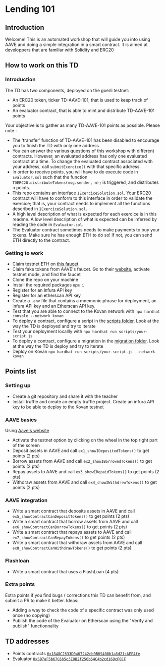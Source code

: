 # Lending 101

## Introduction
Welcome! This is an automated workshop that will guide you into using AAVE and doing a simple integration in a smart contract.
It is aimed at developpers that are familiar with Solidity and ERC20 

## How to work on this TD
### Introduction
The TD has two components, deployed on the goerli testnet:
- An ERC20 token, ticker TD-AAVE-101, that is used to keep track of points 
- An evaluator contract, that is able to mint and distribute TD-AAVE-101 points

Your objective is to gather as many TD-AAVE-101 points as possible. Please note :
- The 'transfer' function of TD-AAVE-101 has been disabled to encourage you to finish the TD with only one address
- You can answer the various questions of this workshop with different contracts. However, an evaluated address has only one evaluated contract at a time. To change the evaluated contract associated with your address, call `submitExercice()`  with that specific address.
- In order to receive points, you will have to do execute code in `Evaluator.sol` such that the function `TDERC20.distributeTokens(msg.sender, n);` is triggered, and distributes n points.
- This repo contains an interface `IExerciceSolution.sol`. Your ERC20 contract will have to conform to this interface in order to validate the exercice; that is, your contract needs to implement all the functions described in `IExerciceSolution.sol`. 
- A high level description of what is expected for each exercice is in this readme. A low level description of what is expected can be inferred by reading the code in `Evaluator.sol`.
- The Evaluator contract sometimes needs to make payments to buy your tokens. Make sure he has enough ETH to do so! If not, you can send ETH directly to the contract.

### Getting to work
- Claim testnet ETH on [this faucet](https://goerlifaucet.com/)
- Claim fake tokens from AAVE's faucet. Go to their [website](https://app.aave.com/), activate testnet mode, and find the faucet 
- Clone the repo on your machine
- Install the required packages `npm i`
- Register for an infura API key 
- Register for an etherscan API key 
- Create a `.env` file that contains a mnemonic phrase for deployment, an infura API key and an Etherscan API key. 
- Test that you are able to connect to the Kovan network with `npx hardhat console --network kovan`
- To deploy a contract, configure a script in the [scripts folder](scripts). Look at the way the TD is deployed and try to iterate
- Test your deployment locallly with `npx hardhat run scripts/your-script.js`
- To deploy a contract, configure a migration in the [migration folder](migrations). Look at the way the TD is deploy and try to iterate
- Deploy on Kovan `npx hardhat run scripts/your-script.js --network kovan`


## Points list
### Setting up
- Create a git repository and share it with the teacher
- Install truffle and create an empty truffle project. Create an infura API key to be able to deploy to the Kovan testnet

### AAVE basics
Using [Aave's website](https://app.aave.com/)
- Activate the testnet option by clicking on the wheel in the top right part of the screen
- Deposit assets in AAVE and call `ex1_showIDepositedTokens()` to get points (2 pts)
- Borrow assets from AAVE and call `ex2_showIBorrowedTokens()` to get points (2 pts)
- Repay assets to AAVE and call `ex3_showIRepaidTokens()` to get points (2 pts)
- Withdraw assets from AAVE and call `ex4_showIWithdrewTokens()` to get points (2 pts)

### AAVE integration
- Write a smart contract that deposits assets in AAVE and call `ex5_showContractCanDepositTokens()` to get points (2 pts)
- Write a smart contract that borrow assets from AAVE and call `ex6_showContractCanBorrowTokens()` to get points (2 pts)
- Write a smart contract that repays assets to AAVE and call `ex7_showContractCanRepayTokens()` to get points (2 pts)
- Write a smart contract that withdraw assets from AAVE and call `ex8_showContractCanWithdrawTokens()` to get points (2 pts)

### Flashloan
- Write a smart contract that uses a FlashLoan (4 pts)

### Extra points
Extra points if you find bugs / corrections this TD can benefit from, and submit a PR to make it better.  Ideas:
- Adding a way to check the code of a specific contract was only used once (no copying) 
- Publish the code of the Evaluator on Etherscan using the "Verify and publish" functionnality 

## TD addresses
- Points contracts [`0x1848C2633D0467242cb0B09408b1a8d21cAEF4fe`](https://goerli.etherscan.io/address/0x1848C2633D0467242cb0B09408b1a8d21cAEF4fe)
- Evaluator [`0x587aF5b67C6b5c3E8B2f256b54C4b2cd169cF0CF`](https://goerli.etherscan.io/address/0x587aF5b67C6b5c3E8B2f256b54C4b2cd169cF0CF)


